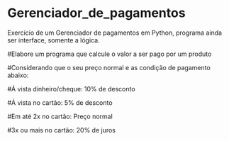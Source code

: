 # Gerenciador_de_pagamentos
Exercício de um Gerenciador de pagamentos em Python, programa ainda ser interface, somente a lógica.

#Elabore um programa que calcule o valor a ser pago por um produto

#Considerando que o seu preço normal e as condição de pagamento abaixo:

#Á vista dinheiro/cheque: 10% de desconto

#Á vista no cartão: 5% de desconto 

#Em até 2x no cartão: Preço normal

#3x ou mais no cartão: 20% de juros 
